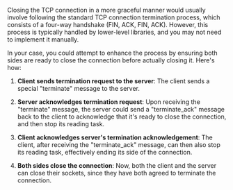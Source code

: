 Closing the TCP connection in a more graceful manner would usually involve following the standard TCP connection termination process, which consists of a four-way handshake (FIN, ACK, FIN, ACK). However, this process is typically handled by lower-level libraries, and you may not need to implement it manually.

In your case, you could attempt to enhance the process by ensuring both sides are ready to close the connection before actually closing it. Here's how:

1. **Client sends termination request to the server**: The client sends a special "terminate" message to the server.

2. **Server acknowledges termination request**: Upon receiving the "terminate" message, the server could send a "terminate_ack" message back to the client to acknowledge that it's ready to close the connection, and then stop its reading task.

3. **Client acknowledges server's termination acknowledgement**: The client, after receiving the "terminate_ack" message, can then also stop its reading task, effectively ending its side of the connection.

4. **Both sides close the connection**: Now, both the client and the server can close their sockets, since they have both agreed to terminate the connection.
